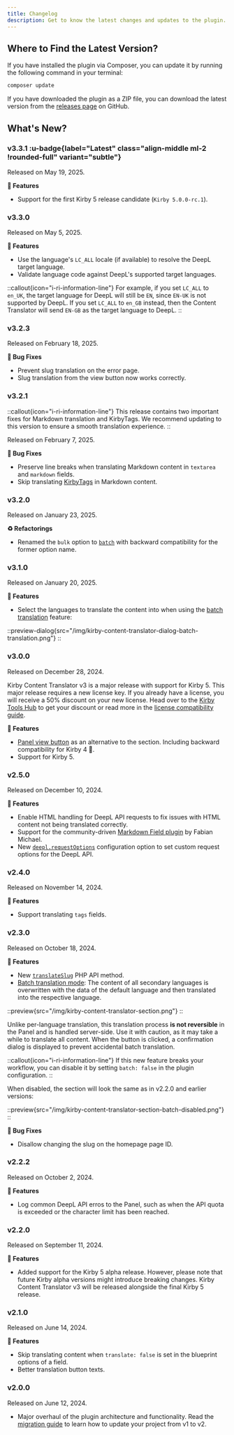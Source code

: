 ```yaml
---
title: Changelog
description: Get to know the latest changes and updates to the plugin.
---
```


## Where to Find the Latest Version?

If you have installed the plugin via Composer, you can update it by running the following command in your terminal:

```bash
composer update
```

If you have downloaded the plugin as a ZIP file, you can download the latest version from the [releases page](https://github.com/kirby-tools/kirby-content-translator/releases) on GitHub.

## What's New?

### v3.3.1 :u-badge{label="Latest" class="align-middle ml-2 !rounded-full" variant="subtle"}

Released on May 19, 2025.

**🚀 Features**

- Support for the first Kirby 5 release candidate (`Kirby 5.0.0-rc.1`).

### v3.3.0

Released on May 5, 2025.

**🚀 Features**

- Use the language's `LC_ALL` locale (if available) to resolve the DeepL target language.
- Validate language code against DeepL's supported target languages.

::callout{icon="i-ri-information-line"}
For example, if you set `LC_ALL` to `en_UK`, the target language for DeepL will still be `EN`, since `EN-UK` is not supported by DeepL. If you set `LC_ALL` to `en_GB` instead, then the Content Translator will send `EN-GB` as the target language to DeepL.
::

### v3.2.3

Released on February 18, 2025.

**🐞 Bug Fixes**

- Prevent slug translation on the error page.
- Slug translation from the view button now works correctly.

### v3.2.1

::callout{icon="i-ri-information-line"}
This release contains two important fixes for Markdown translation and KirbyTags. We recommend updating to this version to ensure a smooth translation experience.
::

Released on February 7, 2025.

**🐞 Bug Fixes**

- Preserve line breaks when translating Markdown content in `textarea` and `markdown` fields.
- Skip translating [KirbyTags](https://getkirby.com/docs/guide/content/text-formatting#kirbytext) in Markdown content.

### v3.2.0

Released on January 23, 2025.

**♻️ Refactorings**

- Renamed the `bulk` option to [`batch`](/docs/content-translator/configuration#batch) with backward compatibility for the former option name.

### v3.1.0

Released on January 20, 2025.

**🚀 Features**

- Select the languages to translate the content into when using the [batch translation](/docs/content-translator/configuration#batch) feature:

::preview-dialog{src="/img/kirby-content-translator-dialog-batch-translation.png"}
::

### v3.0.0

Released on December 28, 2024.

Kirby Content Translator v3 is a major release with support for Kirby 5. This major release requires a new license key. If you already have a license, you will receive a 50% discount on your new license. Head over to the [Kirby Tools Hub](https://hub.kirby.tools) to get your discount or read more in the [license compatibility guide](https://kirby.tools/license-compatibility).

**🚀 Features**

- [Panel view button](/docs/content-translator#view-button) as an alternative to the section. Including backward compatibility for Kirby 4 🎉.
- Support for Kirby 5.

### v2.5.0

Released on December 10, 2024.

**🚀 Features**

- Enable HTML handling for DeepL API requests to fix issues with HTML content not being translated correctly.
- Support for the community-driven [Markdown Field plugin](https://github.com/fabianmichael/kirby-markdown-field) by Fabian Michael.
- New [`deepl.requestOptions`](/docs/content-translator/configuration#deepl-configuration) configuration option to set custom request options for the DeepL API.

### v2.4.0

Released on November 14, 2024.

**🚀 Features**

- Support translating `tags` fields.

### v2.3.0

Released on October 18, 2024.

**🚀 Features**

- New [`translateSlug`](/docs/content-translator/php-api#translateslug) PHP API method.
- [Batch translation mode](/docs/content-translator/configuration#batch): The content of all secondary languages is overwritten with the data of the default language and then translated into the respective language.

::preview{src="/img/kirby-content-translator-section.png"}
::

Unlike per-language translation, this translation process **is not reversible** in the Panel and is handled server-side. Use it with caution, as it may take a while to translate all content. When the button is clicked, a confirmation dialog is displayed to prevent accidental batch translation.

::callout{icon="i-ri-information-line"}
If this new feature breaks your workflow, you can disable it by setting `batch: false` in the plugin configuration.
::

When disabled, the section will look the same as in v2.2.0 and earlier versions:

::preview{src="/img/kirby-content-translator-section-batch-disabled.png"}
::

**🐞 Bug Fixes**

- Disallow changing the slug on the homepage page ID.

### v2.2.2

Released on October 2, 2024.

**🚀 Features**

- Log common DeepL API erros to the Panel, such as when the API quota is exceeded or the character limit has been reached.

### v2.2.0

Released on September 11, 2024.

**🚀 Features**

- Added support for the Kirby 5 alpha release. However, please note that future Kirby alpha versions might introduce breaking changes. Kirby Content Translator v3 will be released alongside the final Kirby 5 release.

### v2.1.0

Released on June 14, 2024.

**🚀 Features**

- Skip translating content when `translate: false` is set in the blueprint options of a field.
- Better translation button texts.

### v2.0.0

Released on June 12, 2024.

- Major overhaul of the plugin architecture and functionality. Read the [migration guide](/docs/content-translator/migration) to learn how to update your project from v1 to v2.
